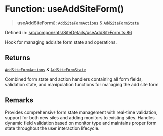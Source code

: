 # Function: useAddSiteForm()

> **useAddSiteForm**(): [`AddSiteFormActions`](../interfaces/AddSiteFormActions.md) & [`AddSiteFormState`](../interfaces/AddSiteFormState.md)

Defined in: [src/components/SiteDetails/useAddSiteForm.ts:86](https://github.com/Nick2bad4u/Uptime-Watcher/blob/8a1973382d5fe14c52996ecda381894eb7ecd4a6/src/components/SiteDetails/useAddSiteForm.ts#L86)

Hook for managing add site form state and operations.

## Returns

[`AddSiteFormActions`](../interfaces/AddSiteFormActions.md) & [`AddSiteFormState`](../interfaces/AddSiteFormState.md)

Combined form state and action handlers containing all form fields,
validation state, and manipulation functions for managing the add site form

## Remarks

Provides comprehensive form state management with real-time validation,
support for both new sites and adding monitors to existing sites.
Handles dynamic field validation based on monitor type and maintains
proper form state throughout the user interaction lifecycle.
